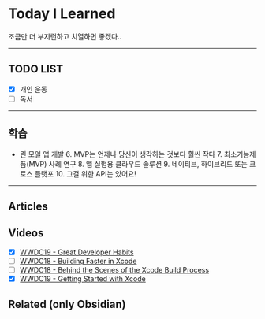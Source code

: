 # Today I Learned
조금만 더 부지런하고 치열하면 좋겠다..

---

## TODO LIST
- [x] 개인 운동
- [ ] 독서

---

## 학습
* 린 모일 앱 개발
	6. MVP는 언제나 당신이 생각하는 것보다 훨씬 작다
	7. 최소기능제품(MVP) 사례 연구
	8. 앱 실험용 클라우드 솔루션
	9. 네이티브, 하이브리드 또는 크로스 플랫포
	10. 그걸 위한 API는 있어요!

---

## Articles

## Videos
- [x] [WWDC19 - Great Developer Habits](https://developer.apple.com/videos/wwdc2019/?q=habit)
- [ ] [WWDC18 - Building Faster in Xcode](https://developer.apple.com/videos/play/wwdc2018/408/)
- [ ] [WWDC18 - Behind the Scenes of the Xcode Build Process](https://developer.apple.com/videos/play/wwdc2018/415/)
- [x] [WWDC19 - Getting Started with Xcode](https://developer.apple.com/videos/play/wwdc2019/404/)

## Related (only Obsidian)